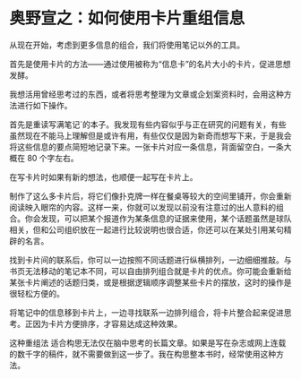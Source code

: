
# 奥野宣之：如何使用卡片重组信息

从现在开始，考虑到更多信息的组合，我们将使用笔记以外的工具。

首先是使用卡片的方法——通过使用被称为“信息卡”的名片大小的卡片，促进思想发酵。

我想活用曾经思考过的东西，或者将思考整理为文章或企划案资料时，会用这种方法进行如下操作。

首先是重读写满笔记`的本子。我发现有些内容似乎与正在研究的问题有关，有些虽然现在不能马上理解但是或许有用，有些仅仅是因为新奇而想写下来，于是我会将这些信息的要点简短地记录下来。一张卡片对应一条信息，背面留空白，一条大概在 80 个字左右。

在写卡片时如果有新的想法，也顺便一起写在卡片上。

制作了这么多卡片后，将它们像扑克牌一样在餐桌等较大的空间里铺开，你会重新阅读映入眼帘的内容。这样一来，你就可以发现以前没有注意过的出人意料的组合。你会发现，可以把某个报道作为某条信息的证据来使用，某个话题虽然是球队相关，但和公司组织放在一起进行比较说明也很合适，你还可以在某处引用某句精辟的名言。

找到卡片间的联系后，你可以一边按照不同话题进行纵横排列，一边细细推敲。与书页无法移动的笔记本不同，可以自由排列组合就是卡片的优点。你可能会重新给某张卡片阐述的话题归类，或是根据逻辑顺序调整某些卡片的摆放，这时的操作是很轻松方便的。

将笔记中的信息移到卡片上，一边寻找联系一边排列组合，将卡片整合起来促进思考。正因为卡片方便排序，才容易达成这种效果。


这种重组法 适合构思无法仅在脑中思考的长篇文章。如果是写在杂志或网上连载的数千字的稿件，就不需要做到这一步了。我在构思整本书时，经常使用这种方法。

##


